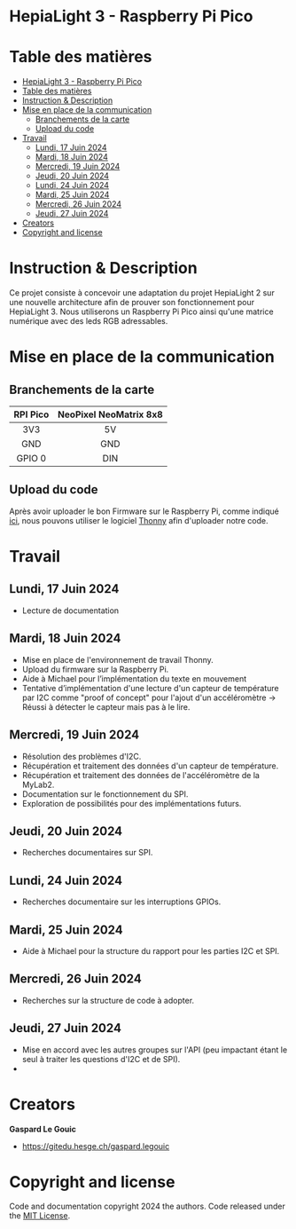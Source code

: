 # HepiaLight 3 - Raspberry Pi Pico

# Table des matières

<!-- TOC -->

- [HepiaLight 3 - Raspberry Pi Pico](#hepialight-3---raspberry-pi-pico)
- [Table des matières](#table-des-mati%C3%A8res)
- [Instruction & Description](#instruction--description)
- [Mise en place de la communication](#mise-en-place-de-la-communication)
    - [Branchements de la carte](#branchements-de-la-carte)
    - [Upload du code](#upload-du-code)
- [Travail](#travail)
    - [Lundi, 17 Juin 2024](#lundi-17-juin-2024)
    - [Mardi, 18 Juin 2024](#mardi-18-juin-2024)
    - [Mercredi, 19 Juin 2024](#mercredi-19-juin-2024)
    - [Jeudi, 20 Juin 2024](#jeudi-20-juin-2024)
    - [Lundi, 24 Juin 2024](#lundi-24-juin-2024)
    - [Mardi, 25 Juin 2024](#mardi-25-juin-2024)
    - [Mercredi, 26 Juin 2024](#mercredi-26-juin-2024)
    - [Jeudi, 27 Juin 2024](#jeudi-27-juin-2024)
- [Creators](#creators)
- [Copyright and license](#copyright-and-license)

<!-- /TOC -->

# Instruction & Description

Ce projet consiste à concevoir une adaptation du projet HepiaLight 2 sur une nouvelle architecture afin de prouver son fonctionnement pour HepiaLight 3. Nous utiliserons un Raspberry Pi Pico ainsi qu'une matrice numérique avec des leds RGB adressables.

# Mise en place de la communication

## Branchements de la carte

| **RPI Pico** | **NeoPixel NeoMatrix 8x8** |
| :----------: | :------------------------: |
|     3V3      |             5V             |
|     GND      |            GND             |
|    GPIO 0    |            DIN             |

## Upload du code

Après avoir uploader le bon Firmware sur le Raspberry Pi, comme indiqué [ici](https://www.raspberrypi.com/documentation/microcontrollers/micropython.html), nous pouvons utiliser le logiciel [Thonny](https://thonny.org/) afin d'uploader notre code.

# Travail

## Lundi, 17 Juin 2024

- Lecture de documentation

## Mardi, 18 Juin 2024

- Mise en place de l'environnement de travail Thonny.
- Upload du firmware sur la Raspberry Pi.
- Aide à Michael pour l’implémentation du texte en mouvement
- Tentative d’implémentation d'une lecture d'un capteur de température par I2C comme "proof of concept" pour l'ajout d'un accéléromètre -> Réussi à détecter le capteur mais pas à le lire.

## Mercredi, 19 Juin 2024

- Résolution des problèmes d'I2C.
- Récupération et traitement des données d'un capteur de température.
- Récupération et traitement des données de l'accéléromètre de la MyLab2.
- Documentation sur le fonctionnement du SPI.
- Exploration de possibilités pour des implémentations futurs.

## Jeudi, 20 Juin 2024

- Recherches documentaires sur SPI.

## Lundi, 24 Juin 2024

- Recherches documentaire sur les interruptions GPIOs.

## Mardi, 25 Juin 2024

- Aide à Michael pour la structure du rapport pour les parties I2C et SPI.

## Mercredi, 26 Juin 2024

- Recherches sur la structure de code à adopter.

## Jeudi, 27 Juin 2024

- Mise en accord avec les autres groupes sur l'API (peu impactant étant le seul à traiter les questions d'I2C et de SPI).
- 

# Creators

**Gaspard Le Gouic**

- <https://gitedu.hesge.ch/gaspard.legouic>

# Copyright and license

Code and documentation copyright 2024 the authors. Code released under the [MIT License](https://gitedu.hesge.ch/michael.divia/hepialight3-pico/-/blob/94f8f25ac736165111a03ff964f1538a65eb40e3/LICENSE).